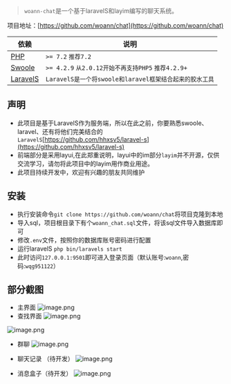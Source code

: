 > `woann-chat`是一个基于laravelS和layim编写的聊天系统。

项目地址：[https://github.com/woann/chat](https://github.com/woann/chat)

| 依赖 | 说明 |
| -------- | -------- |
| [PHP](https://secure.php.net/manual/zh/install.php) | `>= 7.2` `推荐7.2` |
| [Swoole](https://www.swoole.com/) | `>= 4.2.9` `从2.0.12开始不再支持PHP5` `推荐4.2.9+` |
| [LaravelS](https://github.com/hhxsv5/laravel-s) | `LaravelS是一个将swoole和laravel框架结合起来的胶水工具` |

## 声明
* 此项目是基于LaravelS作为服务端，所以在此之前，你要熟悉swoole、laravel、还有将他们完美结合的`LaravelS`[https://github.com/hhxsv5/laravel-s](https://github.com/hhxsv5/laravel-s)
* 前端部分是采用layui,在此郑重说明，layui中的im部分`layim`并不开源，仅供交流学习，请勿将此项目中的layim用作商业用途。
* 此项目持续开发中，欢迎有兴趣的朋友共同维护

## 安装
* 执行安装命令`git clone https://github.com/woann/chat`将项目克隆到本地
* 导入sql，项目根目录下有个`woann_chat.sql`文件，将该sql文件导入数据库即可
* 修改`.env`文件，按照你的数据库账号密码进行配置
* 运行laravelS `php bin/laravels start`
* 此时访问`127.0.0.1:9501`即可进入登录页面（默认账号:`woann`,密码:`wqg951122`）

## 部分截图
* 主界面
![image.png](https://upload-images.jianshu.io/upload_images/9160823-0f62484f5e3b6891.png?imageMogr2/auto-orient/strip%7CimageView2/2/w/1240)
* 查找界面
![image.png](https://upload-images.jianshu.io/upload_images/9160823-01841a3135a6e2ce.png?imageMogr2/auto-orient/strip%7CimageView2/2/w/1240)


![image.png](https://upload-images.jianshu.io/upload_images/9160823-55c8e11c54a45cb4.png?imageMogr2/auto-orient/strip%7CimageView2/2/w/1240)
* 群聊
![image.png](https://upload-images.jianshu.io/upload_images/9160823-337160b3880bc1d0.png?imageMogr2/auto-orient/strip%7CimageView2/2/w/1240)
* 聊天记录 （待开发）
![image.png](https://upload-images.jianshu.io/upload_images/9160823-070885583c4dcbb5.png?imageMogr2/auto-orient/strip%7CimageView2/2/w/1240)

* 消息盒子（待开发）
![image.png](https://upload-images.jianshu.io/upload_images/9160823-4c4f8f1f71fb37de.png?imageMogr2/auto-orient/strip%7CimageView2/2/w/1240)

